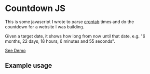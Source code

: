 # Countdown JS

This is some javascript I wrote to parse [crontab]() times and do the countdown for a website I was building.

Given a target date, it shows how long from now until that date, e.g. "6 months, 22 days, 18 hours, 6 minutes and 55 seconds".

[See Demo]()

## Example usage

  <head>
    <script type="text/javascript" src="cron.js"></script>
    <script type="text/javascript" src="countdown.js"></script>
  </head>

  <body>
    <p id="weekend"></p>
    <script>
	  var elemId = "weekend";
	  var crontab = "30 17 * * 5 *";
	  var duration = 60*(48+7);
      attachCountdownCron(elemId, crontab, duration);
    </script>
  </body>
  

